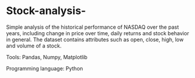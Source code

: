 # Stock-analysis-

Simple analysis of the historical performance of NASDAQ over the past years, including change in price over time, daily returns and stock behavior in general. The dataset contains attributes such as open, close, high, low and volume of a stock. 

Tools: Pandas, Numpy, Matplotlib

Programming language: Python

